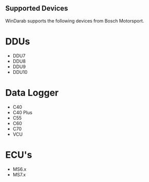 ## Supported Devices

WinDarab supports the following devices from Bosch Motorsport.

# DDUs
- DDU7
- DDU8
- DDU9
- DDU10

# Data Logger
- C40
- C40 Plus
- C55
- C60
- C70
- VCU

# ECU's
- MS6.x
- MS7.x
